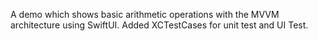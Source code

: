 A demo which shows basic arithmetic operations with the MVVM architecture using SwiftUI.
Added XCTestCases for unit test and UI Test.

